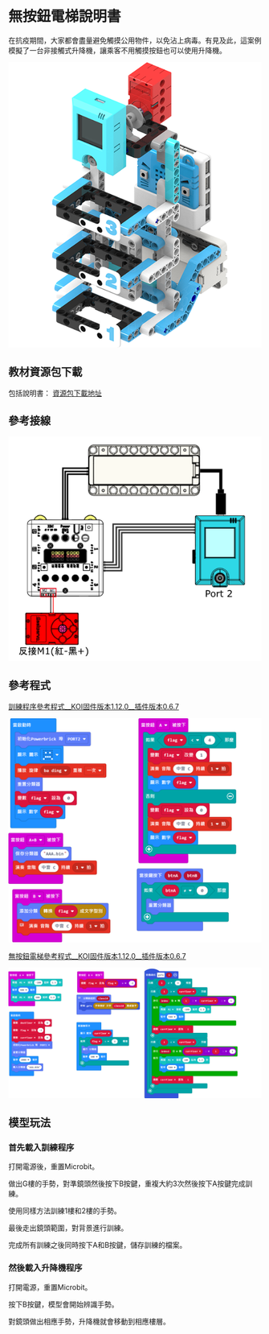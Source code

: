 # 無按鈕電梯說明書

在抗疫期間，大家都會盡量避免觸摸公用物件，以免沾上病毒。有見及此，這案例模擬了一台非接觸式升降機，讓乘客不用觸摸按鈕也可以使用升降機。

![](../../images/lift.png)

## 教材資源包下載

包括說明書： [資源包下載地址](https://bit.ly/AIHealthCareSetBuildingGuide)

## 參考接線

![](./images/liftcon.png)

## 參考程式

[訓練程序參考程式__KOI固件版本1.12.0__插件版本0.6.7](https://makecode.microbit.org/_5Xq0wYD7EibY)

![](./images/wash_traincode.png)

[無按鈕電梯參考程式__KOI固件版本1.12.0__插件版本0.6.7](https://makecode.microbit.org/_F8bTvm9T50Wm)

![](./images/liftcode.png)

## 模型玩法

### 首先載入訓練程序

打開電源後，重置Microbit。

做出G樓的手勢，對準鏡頭然後按下B按鍵，重複大約3次然後按下A按鍵完成訓練。

使用同樣方法訓練1樓和2樓的手勢。

最後走出鏡頭範圍，對背景進行訓練。

完成所有訓練之後同時按下A和B按鍵，儲存訓練的檔案。

### 然後載入升降機程序

打開電源，重置Microbit。

按下B按鍵，模型會開始辨識手勢。

對鏡頭做出相應手勢，升降機就會移動到相應樓層。




